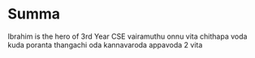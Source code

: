 # Summa
Ibrahim is the hero of 3rd Year CSE
vairamuthu onnu vita chithapa voda kuda poranta thangachi oda kannavaroda appavoda 2 vita 
